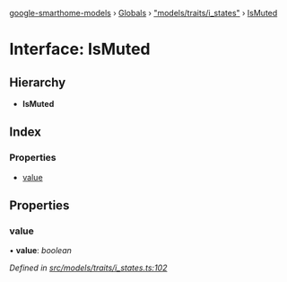 [google-smarthome-models](../README.md) › [Globals](../globals.md) › ["models/traits/i_states"](../modules/_models_traits_i_states_.md) › [IsMuted](_models_traits_i_states_.ismuted.md)

# Interface: IsMuted

## Hierarchy

* **IsMuted**

## Index

### Properties

* [value](_models_traits_i_states_.ismuted.md#value)

## Properties

###  value

• **value**: *boolean*

*Defined in [src/models/traits/i_states.ts:102](https://github.com/galactic1969/google-smarthome-models/blob/633871f/src/models/traits/i_states.ts#L102)*
